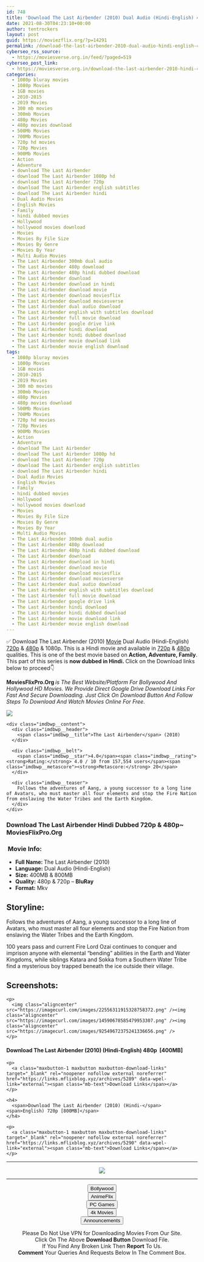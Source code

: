 ```yaml
---
id: 748
title: 'Download The Last Airbender (2010) Dual Audio (Hindi-English) 480p [400MB] || 720p [800MB]'
date: 2021-08-30T04:23:10+00:00
author: tentrockers
layout: post
guid: https://moviezflix.org/?p=14291
permalink: /download-the-last-airbender-2010-dual-audio-hindi-english-480p-400mb-720p-800mb/
cyberseo_rss_source:
  - https://moviesverse.org.in/feed/?paged=519
cyberseo_post_link:
  - https://moviesverse.org.in/download-the-last-airbender-2010-hindi-480p-720p/
categories:
  - 1080p bluray movies
  - 1080p Movies
  - 1GB movies
  - 2010-2015
  - 2019 Movies
  - 300 mb movies
  - 300mb Movies
  - 480p Movies
  - 480p movies download
  - 500Mb Movies
  - 700Mb Movies
  - 720p hd movies
  - 720p Movies
  - 900Mb Movies
  - Action
  - Adventure
  - download The Last Airbender
  - download The Last Airbender 1080p hd
  - download The Last Airbender 720p
  - download The Last Airbender english subtitles
  - download The Last Airbender hindi
  - Dual Audio Movies
  - English Movies
  - Family
  - hindi dubbed movies
  - Hollywood
  - hollywood movies download
  - Movies
  - Movies By File Size
  - Movies By Genre
  - Movies By Year
  - Multi Audio Movies
  - The Last Airbender 300mb dual audio
  - The Last Airbender 480p download
  - The Last Airbender 480p hindi dubbed download
  - The Last Airbender download
  - The Last Airbender download in hindi
  - The Last Airbender download movie
  - The Last Airbender download moviesflix
  - The Last Airbender download moviesverse
  - The Last Airbender dual audio download
  - The Last Airbender english with subtitles download
  - The Last Airbender full movie download
  - The Last Airbender google drive link
  - The Last Airbender hindi download
  - The Last Airbender hindi dubbed download
  - The Last Airbender movie download link
  - The Last Airbender movie english download
tags:
  - 1080p bluray movies
  - 1080p Movies
  - 1GB movies
  - 2010-2015
  - 2019 Movies
  - 300 mb movies
  - 300mb Movies
  - 480p Movies
  - 480p movies download
  - 500Mb Movies
  - 700Mb Movies
  - 720p hd movies
  - 720p Movies
  - 900Mb Movies
  - Action
  - Adventure
  - download The Last Airbender
  - download The Last Airbender 1080p hd
  - download The Last Airbender 720p
  - download The Last Airbender english subtitles
  - download The Last Airbender hindi
  - Dual Audio Movies
  - English Movies
  - Family
  - hindi dubbed movies
  - Hollywood
  - hollywood movies download
  - Movies
  - Movies By File Size
  - Movies By Genre
  - Movies By Year
  - Multi Audio Movies
  - The Last Airbender 300mb dual audio
  - The Last Airbender 480p download
  - The Last Airbender 480p hindi dubbed download
  - The Last Airbender download
  - The Last Airbender download in hindi
  - The Last Airbender download movie
  - The Last Airbender download moviesflix
  - The Last Airbender download moviesverse
  - The Last Airbender dual audio download
  - The Last Airbender english with subtitles download
  - The Last Airbender full movie download
  - The Last Airbender google drive link
  - The Last Airbender hindi download
  - The Last Airbender hindi dubbed download
  - The Last Airbender movie download link
  - The Last Airbender movie english download
---
```

<div class="thecontent clearfix">
  <p>
    ✅ Download The Last Airbender (2010) <a href="https://moviesverse.org.in/category/movies/" data-wpel-link="internal">Movie</a> Dual Audio (Hindi-English) <a href="https://moviesverse.org.in/720p-movies/" data-wpel-link="internal">720p</a>&nbsp;&&nbsp;<a href="https://moviesverse.org.in/480p-movies/" data-wpel-link="internal">480p</a> & 1080p. This is a Hindi movie and available in <a href="https://moviesverse.org.in/720p-movies/" data-wpel-link="internal">720p</a>&nbsp;&&nbsp;<a href="https://moviesverse.org.in/480p-movies/" data-wpel-link="internal">480p</a> qualities. This is one of the best movie based on <strong>Action, Adventure, Family</strong>. This part of this series is <strong>now dubbed in <span>Hindi.&nbsp;</span></strong><span>Click on the Download links below to proceed👇</span>
  </p>
  
  <p>
    <strong><span>MoviesFlixPro.Org&nbsp;</span></strong><em>is The Best Website/Platform For Bollywood And Hollywood HD Movies. We Provide Direct Google Drive Download Links For Fast And Secure Downloading. Just Click On Download Button And Follow Steps To&nbsp;Download And Watch Movies Online For Free.</em>
  </p>
  
  <div class="imdbwp imdbwp--movie dark">
    <div class="imdbwp__thumb">
      <a class="imdbwp__link" target="_blank" title="The Last Airbender" href="https://www.imdb.com/title/tt0938283/" rel="nofollow external noopener noreferrer" data-wpel-link="external"><img class="imdbwp__img" src="https://m.media-amazon.com/images/M/MV5BMTM1NjE0NDA0MV5BMl5BanBnXkFtZTcwODE4NDg1Mw@@._V1_SX300.jpg" /></a>
    </div>
    
    <div class="imdbwp__content">
      <div class="imdbwp__header">
        <span class="imdbwp__title">The Last Airbender</span> (2010)
      </div>
      
      <div class="imdbwp__belt">
        <span class="imdbwp__star">4.0</span><span class="imdbwp__rating"><strong>Rating:</strong> 4.0 / 10 from 157,554 users</span><span class="imdbwp__metascore"><strong>Metascore:</strong> 20</span>
      </div>
      
      <div class="imdbwp__teaser">
        Follows the adventures of Aang, a young successor to a long line of Avatars, who must master all four elements and stop the Fire Nation from enslaving the Water Tribes and the Earth Kingdom.
      </div>
    </div>
  </div>
  
  <h3>
    <span>Download The Last Airbender Hindi Dubbed 720p & 480p~ MoviesFlixPro.Org</span>
  </h3>
  
  <h3>
    <span>&nbsp;Movie Info:&nbsp;</span>
  </h3>
  
  <ul>
    <li>
      <strong>Full Name: </strong>The Last Airbender (2010)
    </li>
    <li>
      <strong>Language:</strong> Dual Audio (Hindi-English)
    </li>
    <li>
      <strong>Size:</strong> 400MB & 800MB
    </li>
    <li>
      <strong>Quality:</strong> 480p & 720p – <span><strong>BluRay</strong></span>
    </li>
    <li>
      <strong>Format:</strong>&nbsp;Mkv
    </li>
  </ul>
  
  <h2>
    <span>Storyline:</span>
  </h2>
  
  <p>
    Follows the adventures of Aang, a young successor to a long line of Avatars, who must master all four elements and stop the Fire Nation from enslaving the Water Tribes and the Earth Kingdom.
  </p>
  
  <div>
    100 years pass and current Fire Lord Ozai continues to conquer and imprison anyone with elemental “bending” abilities in the Earth and Water Kingdoms, while siblings Katara and Sokka from a Southern Water Tribe find a mysterious boy trapped beneath the ice outside their village.
  </div>
  
  <div class="summary_text">
    <h2>
      <span>Screenshots:</span>
    </h2>
    
    <p>
      <img class="aligncenter" src="https://imagecurl.com/images/22556311915328758372.png" /><img class="aligncenter" src="https://imagecurl.com/images/14590678585479953307.png" /><img class="aligncenter" src="https://imagecurl.com/images/92549672375241336656.png" />
    </p>
  </div>
  
  <div class="inline canwrap">
    <h4>
      <span>Download The Last Airbender (2010) (Hindi-English) </span><span>480p&nbsp; [400MB]</span>
    </h4>
    
    <p>
      <a class="maxbutton-1 maxbutton maxbutton-download-links" target="_blank" rel="noopener nofollow external noreferrer" href="https://links.mflixblog.xyz/archives/5289" data-wpel-link="external"><span class="mb-text">Download Links</span></a>
    </p>
    
    <h4>
      <span>Download The Last Airbender (2010) (Hindi-</span><span>English) 720p [800MB]</span>
    </h4>
    
    <p>
      <a class="maxbutton-1 maxbutton maxbutton-download-links" target="_blank" rel="noopener nofollow external noreferrer" href="https://links.mflixblog.xyz/archives/5290" data-wpel-link="external"><span class="mb-text">Download Links</span></a>
    </p>
  </div>
</div>

<center>
  </p> 
  
  <hr />
  
  <p>
    <a href="http://gdrivepro.xyz/join.php" data-wpel-link="external" target="_blank" rel="nofollow external noopener noreferrer"><img src="https://i.imgur.com/FhMdWdW.png" /></a>
  </p>
  
  <hr />
  
  <p>
    <a href="https://dogemovies.xyz" target="_blank" data-wpel-link="external" rel="nofollow external noopener noreferrer"><button class="button button5">Bollywood</button></a><br /> <a href="https://animeflix.in" target="_blank" data-wpel-link="external" rel="nofollow external noopener noreferrer"><button class="button button5">AnimeFlix</button></a><br /> <a href="https://gamesflix.net/" target="_blank" data-wpel-link="external" rel="nofollow external noopener noreferrer"><button class="button button5">PC Games</button></a><br /> <a href="https://uhdmovies.in" target="_blank" data-wpel-link="external" rel="nofollow external noopener noreferrer"><button class="button button5">4k Movies</button></a><br /> <a href="https://moviesverse.org.in/announcements/" target="_blank" data-wpel-link="internal" rel="noopener"><button class="button button5">Announcements</button></a>
  </p>
  
  <div class="alert alert-danger">
    Please Do Not Use VPN for Downloading Movies From Our Site.
  </div>
  
  <div class="alert alert-success">
    Click On The Above <strong>Download Button</strong> Download File.
  </div>
  
  <div class="alert alert-warning">
    If You Find Any Broken Link Then <strong>Report</strong> To Us.
  </div>
  
  <div class="alert alert-info">
    <strong>Comment</strong> Your Queries And Requests Below In The Comment Box.
  </div>
  
  <p>
    </center>
  </p>